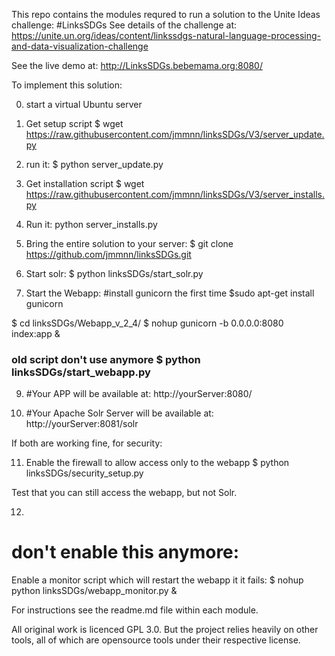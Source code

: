 This repo contains the modules requred to run a solution to the Unite Ideas challenge: #LinksSDGs
See details of the challenge at: https://unite.un.org/ideas/content/linkssdgs-natural-language-processing-and-data-visualization-challenge

See the live demo at: http://LinksSDGs.bebemama.org:8080/


To implement this solution:

0) start a virtual Ubuntu server

1) Get setup script $ wget https://raw.githubusercontent.com/jmmnn/linksSDGs/V3/server_update.py

3)  run it: $ python server_update.py

4) Get installation script $ wget https://raw.githubusercontent.com/jmmnn/linksSDGs/V3/server_installs.py

5) Run it: python server_installs.py

6) Bring the entire solution to your server: $ git clone https://github.com/jmmnn/linksSDGs.git

7) Start solr: $ python linksSDGs/start_solr.py

8) Start the Webapp:
#install gunicorn  the first time
$sudo apt-get install gunicorn

$ cd linksSDGs/Webapp_v_2_4/
$ nohup gunicorn -b 0.0.0.0:8080 index:app &

### old script don't use anymore $ python linksSDGs/start_webapp.py

9) #Your APP will be available at: http://yourServer:8080/

10) #Your Apache Solr Server will be available at: http://yourServer:8081/solr

If both are working fine, for security:

11) Enable the firewall to allow access only to the webapp $ python linksSDGs/security_setup.py

Test that you can still access the webapp, but not Solr.

12) 
# don't enable this anymore:
Enable a monitor script which will restart the webapp it it fails: $ nohup python linksSDGs/webapp_monitor.py &

For instructions see the readme.md file within each module.

All original work is licenced GPL 3.0. But the project relies heavily on other tools, all of which are opensource tools under their respective license.
